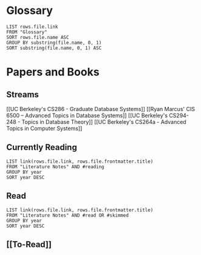 
# Glossary

```dataview 
LIST rows.file.link
FROM "Glossary"
SORT rows.file.name ASC
GROUP BY substring(file.name, 0, 1)
SORT substring(file.name, 0, 1) ASC
```

# Papers and Books

## Streams

[[UC Berkeley's CS286 - Graduate Database Systems]]
[[Ryan Marcus' CIS 6500 – Advanced Topics in Database Systems]]
[[UC Berkeley's CS294-248 - Topics in Database Theory]]
[[UC Berkeley's CS264a - Advanced Topics in Computer Systems]]
## Currently Reading

```dataview
LIST link(rows.file.link, rows.file.frontmatter.title) 
FROM "Literature Notes" AND #reading 
GROUP BY year
SORT year DESC
```

## Read

```dataview
LIST link(rows.file.link, rows.file.frontmatter.title) 
FROM "Literature Notes" AND #read OR #skimmed 
GROUP BY year
SORT year DESC
```

## [[To-Read]]

